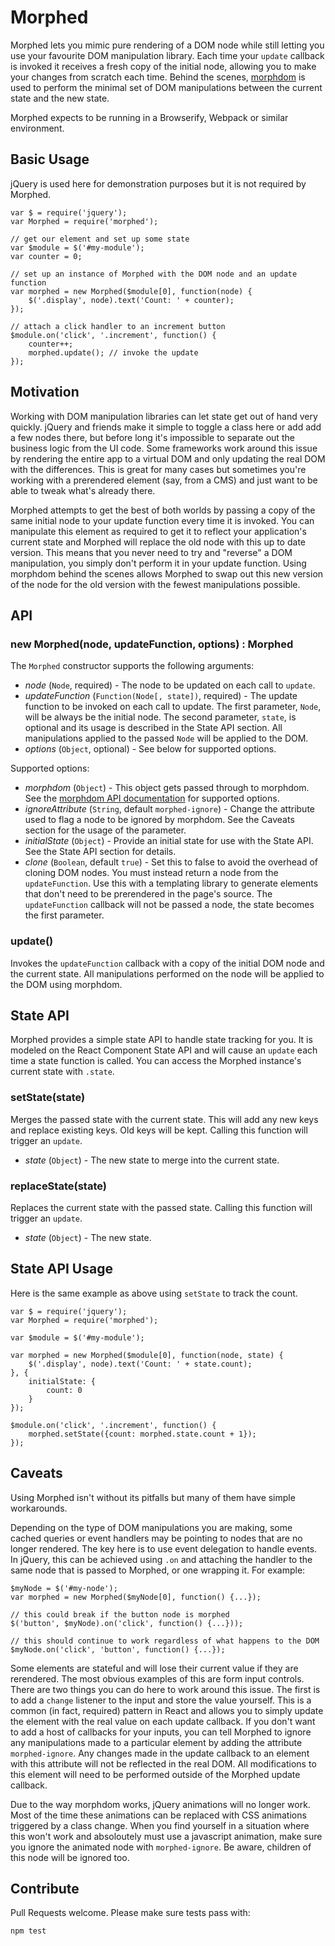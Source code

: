 # Morphed

Morphed lets you mimic pure rendering of a DOM node while still letting you use your favourite DOM manipulation library. Each time your `update` callback is invoked it receives a fresh copy of the initial node, allowing you to make your changes from scratch each time. Behind the scenes, [morphdom](https://github.com/patrick-steele-idem/morphdom) is used to perform the minimal set of DOM manipulations between the current state and the new state.

Morphed expects to be running in a Browserify, Webpack or similar environment.

## Basic Usage

jQuery is used here for demonstration purposes but it is not required by Morphed.

    var $ = require('jquery');
    var Morphed = require('morphed');

    // get our element and set up some state
    var $module = $('#my-module');
    var counter = 0;

    // set up an instance of Morphed with the DOM node and an update function
    var morphed = new Morphed($module[0], function(node) {
        $('.display', node).text('Count: ' + counter);
    });

    // attach a click handler to an increment button
    $module.on('click', '.increment', function() {
        counter++;
        morphed.update(); // invoke the update
    });

## Motivation

Working with DOM manipulation libraries can let state get out of hand very quickly. jQuery and friends make it simple to toggle a class here or add add a few nodes there, but before long it's impossible to separate out the business logic from the UI code. Some frameworks work around this issue by rendering the entire app to a virtual DOM and only updating the real DOM with the differences. This is great for many cases but sometimes you're working with a prerendered element (say, from a CMS) and just want to be able to tweak what's already there.

Morphed attempts to get the best of both worlds by passing a copy of the same initial node to your update function every time it is invoked. You can manipulate this element as required to get it to reflect your application's current state and Morphed will replace the old node with this up to date version. This means that you never need to try and "reverse" a DOM manipulation, you simply don't perform it in your update function. Using morphdom behind the scenes allows Morphed to swap out this new version of the node for the old version with the fewest manipulations possible.

## API

### new Morphed(node, updateFunction, options) : Morphed

The `Morphed` constructor supports the following arguments:

- _node_ (`Node`, required) - The node to be updated on each call to `update`.
- _updateFunction_ (`Function(Node[, state])`, required) - The update function to be invoked on each call to update. The first parameter, `Node`, will be always be the initial node. The second parameter, `state`, is optional and its usage is described in the State API section. All manipulations applied to the passed `Node` will be applied to the DOM.
- _options_ (`Object`, optional) - See below for supported options.

Supported options:

- _morphdom_ (`Object`) - This object gets passed through to morphdom. See the [morphdom API documentation](https://github.com/patrick-steele-idem/morphdom#api) for supported options.
- _ignoreAttribute_ (`String`, default `morphed-ignore`) - Change the attribute used to flag a node to be ignored by morphdom. See the Caveats section for the usage of the parameter.
- _initialState_ (`Object`) - Provide an initial state for use with the State API. See the State API section for details.
- _clone_ (`Boolean`, default `true`) - Set this to false to avoid the overhead of cloning DOM nodes. You must instead return a node from the `updateFunction`. Use this with a templating library to generate elements that don't need to be prerendered in the page's source. The `updateFunction` callback will not be passed a node, the state becomes the first parameter.

### update()

Invokes the `updateFunction` callback with a copy of the initial DOM node and the current state. All manipulations performed on the node will be applied to the DOM using morphdom.

## State API

Morphed provides a simple state API to handle state tracking for you. It is modeled on the React Component State API and will cause an `update` each time a state function is called. You can access the Morphed instance's current state with `.state`.

### setState(state)

Merges the passed state with the current state. This will add any new keys and replace existing keys. Old keys will be kept. Calling this function will trigger an `update`.

- _state_ (`Object`) - The new state to merge into the current state.

### replaceState(state)

Replaces the current state with the passed state. Calling this function will trigger an `update`.

- _state_ (`Object`) - The new state.

## State API Usage

Here is the same example as above using `setState` to track the count.

    var $ = require('jquery');
    var Morphed = require('morphed');

    var $module = $('#my-module');

    var morphed = new Morphed($module[0], function(node, state) {
        $('.display', node).text('Count: ' + state.count);
    }, {
        initialState: {
            count: 0
        }
    });

    $module.on('click', '.increment', function() {
        morphed.setState({count: morphed.state.count + 1});
    });

## Caveats

Using Morphed isn't without its pitfalls but many of them have simple workarounds.

Depending on the type of DOM manipulations you are making, some cached queries or event handlers may be pointing to nodes that are no longer rendered. The key here is to use event delegation to handle events. In jQuery, this can be achieved using `.on` and attaching the handler to the same node that is passed to Morphed, or one wrapping it. For example:

    $myNode = $('#my-node');
    var morphed = new Morphed($myNode[0], function() {...});

    // this could break if the button node is morphed
    $('button', $myNode).on('click', function() {...}));

    // this should continue to work regardless of what happens to the DOM
    $myNode.on('click', 'button', function() {...});

Some elements are stateful and will lose their current value if they are rerendered. The most obvious examples of this are form input controls. There are two things you can do here to work around this issue. The first is to add a `change` listener to the input and store the value yourself. This is a common (in fact, required) pattern in React and allows you to simply update the element with the real value on each update callback. If you don't want to add a host of callbacks for your inputs, you can tell Morphed to ignore any manipulations made to a particular element by adding the attribute `morphed-ignore`. Any changes made in the update callback to an element with this attribute will not be reflected in the real DOM. All modifications to this element will need to be performed outside of the Morphed update callback.

Due to the way morphdom works, jQuery animations will no longer work. Most of the time these animations can be replaced with CSS animations triggered by a class change. When you find yourself in a situation where this won't work and absoloutely must use a javascript animation, make sure you ignore the animated node with `morphed-ignore`. Be aware, children of this node will be ignored too.

## Contribute

Pull Requests welcome. Please make sure tests pass with:

    npm test
